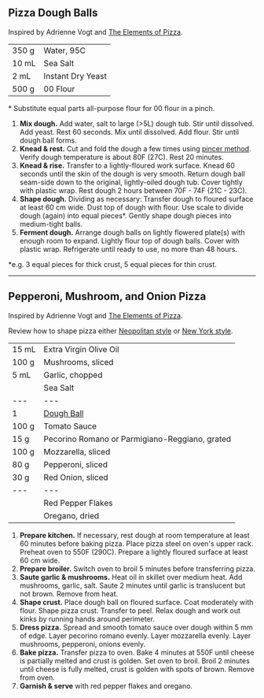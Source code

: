 ## Pizza Dough Balls

Inspired by Adrienne Vogt and [The Elements of Pizza](https://smile.amazon.com/Elements-Pizza-Unlocking-Secrets-World-Class/dp/160774838X).

|||
|:--|:--|
| 350 g | Water, 95C
| 10 mL | Sea Salt
| 2 mL  | Instant Dry Yeast
| 500 g | 00 Flour

\* Substitute equal parts all-purpose flour for 00 flour in a pinch.

1. **Mix dough.** Add water, salt to large (>5L) dough tub. Stir until dissolved. Add yeast. Rest 60 seconds. Mix until dissolved. Add flour. Stir until dough ball forms.
2. **Knead & rest.** Cut and fold the dough a few times using [pincer method](https://www.youtube.com/watch?v=HoY7CPw0E1s). Verify dough temperature is about 80F (27C). Rest 20 minutes.
3. **Knead & rise.** Transfer to a lightly-floured work surface. Knead 60 seconds until the skin of the dough is very smooth. Return dough ball seam-side down to the original, lightly-oiled dough tub. Cover tightly with plastic wrap. Rest dough 2 hours between 70F - 74F (21C - 23C).
4. **Shape dough.** Dividing as necessary: Transfer dough to floured surface at least 60 cm wide. Dust top of dough with flour. Use scale to divide dough (again) into equal pieces\*. Gently shape dough pieces into medium-tight balls.
5. **Ferment dough.** Arrange dough balls on lightly flowered plate(s) with enough room to expand. Lightly flour top of dough balls. Cover with plastic wrap. Refrigerate until ready to use, no more than 48 hours.

\*e.g. 3 equal pieces for thick crust, 5 equal pieces for thin crust.


---

## Pepperoni, Mushroom, and Onion Pizza

Inspired by Adrienne Vogt and [The Elements of Pizza](https://smile.amazon.com/Elements-Pizza-Unlocking-Secrets-World-Class/dp/160774838X).

Review how to shape pizza either [Neopolitan style](https://www.youtube.com/watch?v=ITZWe_mOevw) or [New York style](https://www.youtube.com/watch?v=FNv4kmDzR9k).

|||
|:--|:--|
| 15 mL | Extra Virgin Olive Oil
| 100 g | Mushrooms, sliced
| 5 mL  | Garlic, chopped
|       | Sea Salt
| ---   | ---
| 1     | [Dough Ball](#pizza-dough-balls)
| 100 g | Tomato Sauce
| 15 g  | Pecorino Romano or Parmigiano-Reggiano, grated
| 100 g | Mozzarella, sliced
| 80 g  | Pepperoni, sliced
| 30 g  | Red Onion, sliced
| ---   | ---
|       | Red Pepper Flakes
|       | Oregano, dried

1. **Prepare kitchen.** If necessary, rest dough at room temperature at least 60 minutes before baking pizza. Place pizza steel on oven's upper rack. Preheat oven to 550F (290C). Prepare a lightly floured surface at least 60 cm wide.
2. **Prepare broiler.** Switch oven to broil 5 minutes before transferring pizza.
3. **Saute garlic & mushrooms.** Heat oil in skillet over medium heat. Add mushrooms, garlic, salt. Saute 2 minutes until garlic is translucent but not brown. Remove from heat.
4. **Shape crust.** Place dough ball on floured surface. Coat moderately with flour. Shape pizza crust. Transfer to peel. Relax dough and work out kinks by running hands around perimeter.
5. **Dress pizza.** Spread and smooth tomato sauce over dough within 5 mm of edge. Layer pecorino romano evenly. Layer mozzarella evenly. Layer mushrooms, pepperoni, onions evenly.
6. **Bake pizza.** Transfer pizza to oven. Bake 4 minutes at 550F until cheese is partially melted and crust is golden. Set oven to broil. Broil 2 minutes until cheese is fully melted, crust is golden with spots of brown. Remove from oven.
7. **Garnish & serve** with red pepper flakes and oregano.
